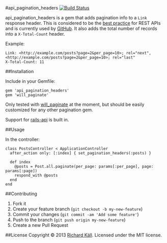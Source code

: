 #api_pagination_headers [![Build Status](https://travis-ci.org/richardkall/api_pagination_headers.png)](http://travis-ci.org/richardkall/api_pagination_headers)

api_pagination_headers is a gem that adds pagination info to a `Link` response header. This is considered to be the [best practice](http://www.vinaysahni.com/best-practices-for-a-pragmatic-restful-api#pagination) for REST APIs and is currently used by [GitHub](http://developer.github.com/v3/#pagination). It also adds the total number of records into a `X-Total-Count` header.

Example:

```
Link: <http://example.com/posts?page=2&per_page=10>; rel="next", <http://example.com/posts?page=2&per_page=10>; rel="last"
X-Total-Count: 11
```

##Installation

Include in your Gemfile:

```
gem 'api_pagination_headers'
gem 'will_paginate'
```

Only tested with [will_paginate](https://github.com/mislav/will_paginate) at the moment, but should be easily customized for any other pagination gem.

Support for [rails-api](https://github.com/rails-api/rails-api) is built in.

##Usage

In the controller:

```
class PostsController < ApplicationController
  after_action only: [:index] { set_pagination_headers(:posts) }

  def index
    @posts = Post.all.paginate(per_page: params[:per_page], page: params[:page])
    respond_with @posts
  end
end
```

##Contributing

1. Fork it
2. Create your feature branch (`git checkout -b my-new-feature`)
3. Commit your changes (`git commit -am 'Add some feature'`)
4. Push to the branch (`git push origin my-new-feature`)
5. Create a new Pull Request

##License
Copyright © 2013 [Richard Käll](http://richardkall.se). Licensed under the MIT license.
